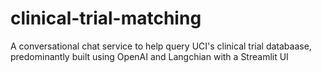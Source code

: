 # clinical-trial-matching
A conversational chat service to help query UCI's clinical trial databaase, predominantly built using OpenAI and Langchian with a Streamlit UI

